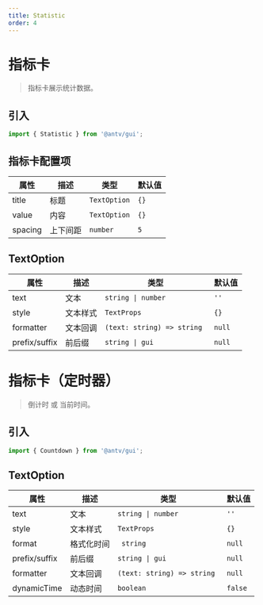 ```yaml
---
title: Statistic
order: 4
---
```


# 指标卡

> 指标卡展示统计数据。

## 引入

```ts
import { Statistic } from '@antv/gui';
```

## 指标卡配置项

| **属性** | **描述** | **类型**                | **默认值** |
| -------- | -------- | ----------------------- | ---------- |
| title    | 标题     | <code>TextOption</code> | `{}`       |
| value    | 内容     | <code>TextOption</code> | `{}`       |
| spacing  | 上下间距 | <code>number<code>      | `5`        |

## TextOption

| **属性**      | **描述** | **类型**                              | **默认值** |
| ------------- | -------- | ------------------------------------- | ---------- |
| text          | 文本     | <code>string &#124; number</code>     | `''`       |
| style         | 文本样式 | <code>TextProps</code>                | `{}`       |
| formatter     | 文本回调 | <code>(text: string) => string <code> | `null`     |
| prefix/suffix | 前后缀   | <code>string &#124; gui <code>        | `null`     |

# 指标卡（定时器）

> 倒计时 或 当前时间。

## 引入

```ts
import { Countdown } from '@antv/gui';
```

## TextOption

| **属性**      | **描述**   | **类型**                              | **默认值** |
| ------------- | ---------- | ------------------------------------- | ---------- |
| text          | 文本       | <code>string &#124; number</code>     | `''`       |
| style         | 文本样式   | <code>TextProps</code>                | `{}`       |
| format        | 格式化时间 | <code> string <code>                  | `null`     |
| prefix/suffix | 前后缀     | <code>string &#124; gui <code>        | `null`     |
| formatter     | 文本回调   | <code>(text: string) => string <code> | `null`     |
| dynamicTime   | 动态时间   | <code>boolean<code>                   | `false`    |
